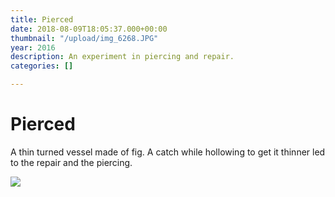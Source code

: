```yaml
---
title: Pierced
date: 2018-08-09T18:05:37.000+00:00
thumbnail: "/upload/img_6268.JPG"
year: 2016
description: An experiment in piercing and repair.
categories: []

---
```

# Pierced

A thin turned vessel made of fig. A catch while hollowing to get it thinner led to the repair and the piercing.

![](/upload/img_6268.JPG)